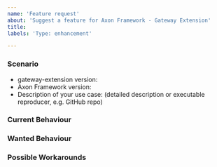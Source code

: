 ```yaml
---
name: 'Feature request'
about: 'Suggest a feature for Axon Framework - Gateway Extension'
title:
labels: 'Type: enhancement'

---
```


### Scenario

* gateway-extension version:
* Axon Framework version:
* Description of your use case: (detailed description or executable reproducer, e.g. GitHub repo)

### Current Behaviour

### Wanted Behaviour

### Possible Workarounds

